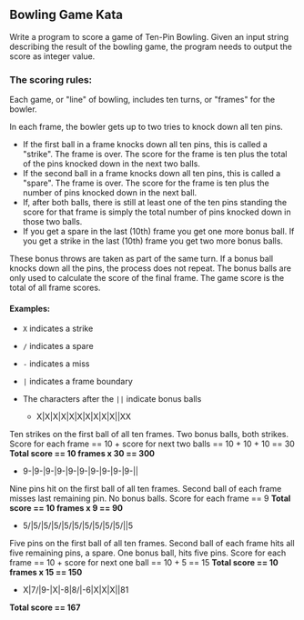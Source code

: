 ## Bowling Game Kata

Write a program to score a game of Ten-Pin Bowling.
Given an input string describing the result of the bowling game, the program needs to output the score as integer value.

### The scoring rules:

Each game, or "line" of bowling, includes ten turns, or "frames" for the bowler. 

In each frame, the bowler gets up to two tries to knock down all ten pins. 

- If the first ball in a frame knocks down all ten pins, this is called a "strike". The frame is over. The score for the frame is ten plus the total of the pins knocked down in the next two balls. 
- If the second ball in a frame knocks down all ten pins, this is called a "spare". The frame is over. The score for the frame is ten plus the number of pins knocked down in the next ball. 
- If, after both balls, there is still at least one of the ten pins standing the score for that frame is simply the total number of pins knocked down in those two balls.
- If you get a spare in the last (10th) frame you get one more bonus ball. If you get a strike in the last (10th) frame you get two more bonus balls.

These bonus throws are taken as part of the same turn. If a bonus ball knocks down all the pins, the process does not repeat. The bonus balls are only used to calculate the score of the final frame.
The game score is the total of all frame scores.

#### Examples:

- ```X``` indicates a strike
- ```/``` indicates a spare
- ```-``` indicates a miss
- ```|``` indicates a frame boundary
- The characters after the ```||``` indicate bonus balls

   - X|X|X|X|X|X|X|X|X|X||XX

Ten strikes on the first ball of all ten frames.
Two bonus balls, both strikes.
Score for each frame == 10 + score for next two 
balls == 10 + 10 + 10 == 30
**Total score == 10 frames x 30 == 300**

   - 9-|9-|9-|9-|9-|9-|9-|9-|9-|9-||

Nine pins hit on the first ball of all ten frames.
Second ball of each frame misses last remaining pin.
No bonus balls.
Score for each frame == 9
**Total score == 10 frames x 9 == 90**

   - 5/|5/|5/|5/|5/|5/|5/|5/|5/|5/||5

Five pins on the first ball of all ten frames.
Second ball of each frame hits all five remaining
pins, a spare.
One bonus ball, hits five pins.
Score for each frame == 10 + score for next one
ball == 10 + 5 == 15
**Total score == 10 frames x 15 == 150**

   - X|7/|9-|X|-8|8/|-6|X|X|X||81

**Total score == 167**
